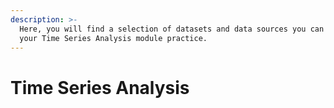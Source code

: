 ```yaml
---
description: >-
  Here, you will find a selection of datasets and data sources you can use for
  your Time Series Analysis module practice.
---
```


# Time Series Analysis

